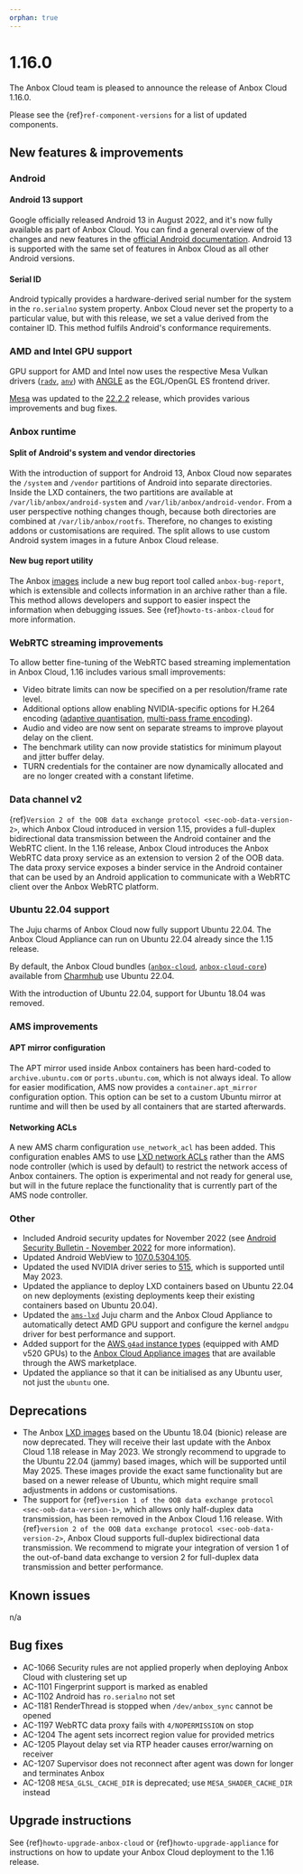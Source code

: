 ```yaml
---
orphan: true
---
```

# 1.16.0

The Anbox Cloud team is pleased to announce the release of Anbox Cloud 1.16.0.

Please see the {ref}`ref-component-versions` for a list of updated components.

## New features & improvements

### Android

#### Android 13 support

Google officially released Android 13 in August 2022, and it's now fully available as part of Anbox Cloud. You can find a general overview of the changes and new features in the [official Android documentation](https://developer.android.com/about/versions/13). Android 13 is supported with the same set of features in Anbox Cloud as all other Android versions.

#### Serial ID

Android typically provides a hardware-derived serial number for the system in the `ro.serialno` system property. Anbox Cloud never set the property to a particular value, but with this release, we set a value derived from the container ID. This method fulfils Android's conformance requirements.

### AMD and Intel GPU support

GPU support for AMD and Intel now uses the respective Mesa Vulkan drivers ([`radv`](https://docs.mesa3d.org/drivers/radv.html),  [`anv`](https://docs.mesa3d.org/drivers/anv.html)) with [ANGLE](https://chromium.googlesource.com/angle/angle) as the EGL/OpenGL ES frontend driver.

[Mesa](https://mesa3d.org/) was updated to the [22.2.2](https://docs.mesa3d.org/relnotes/22.2.2.html) release, which provides various improvements and bug fixes.

### Anbox runtime

#### Split of Android's system and vendor directories

With the introduction of support for Android 13, Anbox Cloud now separates the `/system` and `/vendor` partitions of Android into separate directories. Inside the LXD containers, the two partitions are available at `/var/lib/anbox/android-system` and `/var/lib/anbox/android-vendor`. From a user perspective nothing changes though, because both directories are combined at `/var/lib/anbox/rootfs`. Therefore, no changes to existing addons or customisations are required. The split allows to use custom Android system images in a future Anbox Cloud release.

#### New bug report utility

The Anbox [images](https://anbox-cloud.io/docs/ref/provided-images) include a new bug report tool called `anbox-bug-report`, which is extensible and collects information in an archive rather than a file. This method allows developers and support to easier inspect the information when debugging issues. See {ref}`howto-ts-anbox-cloud` for more information.

### WebRTC streaming improvements

To allow better fine-tuning of the WebRTC based streaming implementation in Anbox Cloud, 1.16 includes various small improvements:

* Video bitrate limits can now be specified on a per resolution/frame rate level.
* Additional options allow enabling NVIDIA-specific options for H.264 encoding ([adaptive quantisation](https://docs.nvidia.com/video-technologies/video-codec-sdk/11.0/nvenc-video-encoder-api-prog-guide/#adaptive-quantization-aq), [multi-pass frame encoding](https://docs.nvidia.com/video-technologies/video-codec-sdk/11.0/nvenc-video-encoder-api-prog-guide/#multi-pass-frame-phencoding)).
* Audio and video are now sent on separate streams to improve playout delay on the client.
* The benchmark utility can now provide statistics for minimum playout and jitter buffer delay.
* TURN credentials for the container are now dynamically allocated and are no longer created with a constant lifetime.

### Data channel v2

{ref}`Version 2 of the OOB data exchange protocol <sec-oob-data-version-2>`, which Anbox Cloud introduced in version 1.15, provides a full-duplex bidirectional data transmission between the Android container and the WebRTC client. In the 1.16 release, Anbox Cloud introduces the Anbox WebRTC data proxy service as an extension to version 2 of the OOB data. The data proxy service exposes a binder service in the Android container that can be used by an Android application to communicate with a WebRTC client over the Anbox WebRTC platform.

### Ubuntu 22.04 support

The Juju charms of Anbox Cloud now fully support Ubuntu 22.04. The Anbox Cloud Appliance can run on Ubuntu 22.04 already since the 1.15 release.

By default, the Anbox Cloud bundles ([`anbox-cloud`](https://charmhub.io/anbox-cloud), [`anbox-cloud-core`](https://charmhub.io/anbox-cloud-core)) available from [Charmhub](https://charmhub.io/) use Ubuntu 22.04.

With the introduction of Ubuntu 22.04, support for Ubuntu 18.04 was removed.

### AMS improvements

#### APT mirror configuration

The APT mirror used inside Anbox containers has been hard-coded to `archive.ubuntu.com` or `ports.ubuntu.com`, which is not always ideal. To allow for easier modification, AMS now provides a `container.apt_mirror` configuration option. This option can be set to a custom Ubuntu mirror at runtime and will then be used by all containers that are started afterwards.

#### Networking ACLs

A new AMS charm configuration `use_network_acl` has been added. This configuration enables AMS to use [LXD network ACLs](https://documentation.ubuntu.com/lxd/en/latest/howto/network_acls/) rather than the AMS node controller (which is used by default) to restrict the network access of Anbox containers. The option is experimental and not ready for general use, but will in the future replace the functionality that is currently part of the AMS node controller.

### Other

* Included Android security updates for November 2022 (see [Android Security Bulletin - November 2022](https://source.android.com/docs/security/bulletin/2022-11-01) for more information).
* Updated Android WebView to [107.0.5304.105](https://chromereleases.googleblog.com/2022/11/chrome-for-android-update.html).
* Updated the used NVIDIA driver series to [515](https://docs.nvidia.com/datacenter/tesla/index.html), which is supported until May 2023.
* Updated the appliance to deploy LXD containers based on Ubuntu 22.04 on new deployments (existing deployments keep their existing containers based on Ubuntu 20.04).
* Updated the [`ams-lxd`](https://charmhub.io/ams-lxd) Juju charm and the Anbox Cloud Appliance to automatically detect AMD GPU support and configure the kernel `amdgpu` driver for best performance and support.
* Added support for the [AWS `g4ad` instance types](https://aws.amazon.com/ec2/instance-types/g4/) (equipped with AMD v520 GPUs) to the [Anbox Cloud Appliance images](https://aws.amazon.com/marketplace/pp/prodview-3lx6xyaapstz4) that are available through the AWS marketplace.
* Updated the appliance so that it can be initialised as any Ubuntu user, not just the `ubuntu` one.

## Deprecations

* The Anbox [LXD images](https://anbox-cloud.io/docs/ref/provided-images) based on the Ubuntu 18.04 (bionic) release are now deprecated. They will receive their last update with the Anbox Cloud 1.18 release in May 2023. We strongly recommend to upgrade to the Ubuntu 22.04 (jammy) based images, which will be supported until May 2025. These images provide the exact same functionality but are based on a newer release of Ubuntu, which might require small adjustments in addons or customisations.
* The support for {ref}`version 1 of the OOB data exchange protocol <sec-oob-data-version-1>`, which allows only half-duplex data transmission, has been removed in the Anbox Cloud 1.16 release. With {ref}`version 2 of the OOB data exchange protocol <sec-oob-data-version-2>`, Anbox Cloud supports full-duplex bidirectional data transmission. We recommend to migrate your integration of version 1 of the out-of-band data exchange to version 2 for full-duplex data transmission and better performance.

## Known issues

n/a

## Bug fixes

* AC-1066 Security rules are not applied properly when deploying Anbox Cloud with clustering set up
* AC-1101 Fingerprint support is marked as enabled
* AC-1102 Android has `ro.serialno` not set
* AC-1181 RenderThread is stopped when `/dev/anbox_sync` cannot be opened
* AC-1197 WebRTC data proxy fails with `4/NOPERMISSION` on stop
* AC-1204 The agent sets incorrect region value for provided metrics
* AC-1205 Playout delay set via RTP header causes error/warning on receiver
* AC-1207 Supervisor does not reconnect after agent was down for longer and terminates Anbox
* AC-1208 `MESA_GLSL_CACHE_DIR` is deprecated; use `MESA_SHADER_CACHE_DIR` instead

## Upgrade instructions

See {ref}`howto-upgrade-anbox-cloud` or {ref}`howto-upgrade-appliance` for instructions on how to update your Anbox Cloud deployment to the 1.16 release.

